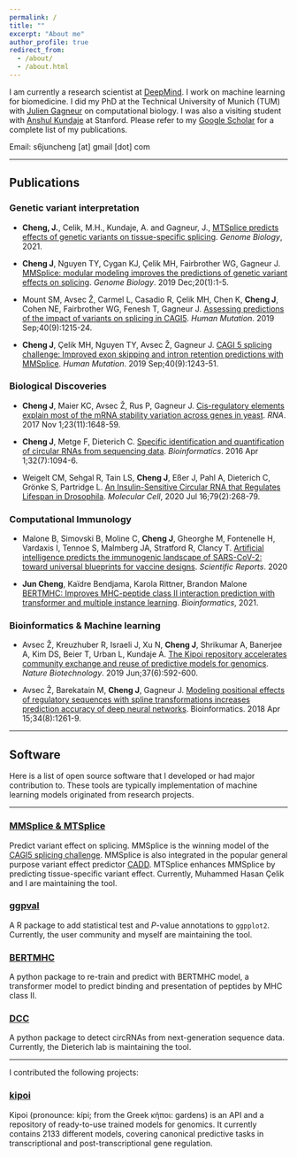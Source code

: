 ```yaml
---
permalink: /
title: ""
excerpt: "About me"
author_profile: true
redirect_from: 
  - /about/
  - /about.html
---
```



I am currently a research scientist at [DeepMind](https://deepmind.com/). I work on machine learning for biomedicine. 
I did my PhD at the Technical University of Munich (TUM) with [Julien Gagneur](https://www.in.tum.de/gagneurlab/home/) on computational biology. 
I was also a visiting student with [Anshul Kundaje](https://sites.google.com/site/anshulkundaje/Home) at Stanford. 
Please refer to my [Google Scholar](https://scholar.google.de/citations?user=nfCxSdcAAAAJ&hl=en) 
for a complete list of my publications.

Email: s6juncheng [at] gmail [dot] com

---

## Publications

### Genetic variant interpretation

+ **Cheng, J.**, Celik, M.H., Kundaje, A. and Gagneur, J.,
  <a href="https://genomebiology.biomedcentral.com/articles/10.1186/s13059-021-02273-7">MTSplice predicts effects of genetic variants on tissue-specific splicing</a>.
  *Genome Biology*, 2021.

+ **Cheng J**, Nguyen TY, Cygan KJ, Çelik MH, Fairbrother WG, Gagneur J.
  <a href="https://genomebiology.biomedcentral.com/articles/10.1186/s13059-019-1653-z">MMSplice: modular modeling improves the predictions of genetic variant effects on splicing</a>.
  *Genome Biology*. 2019 Dec;20(1):1-5.

+ Mount SM, Avsec Ž, Carmel L, Casadio R, Çelik MH, Chen K, **Cheng J**, Cohen NE, Fairbrother WG, Fenesh T, Gagneur J.
  <a href="https://onlinelibrary.wiley.com/share/I8PPEAAFMKUADZWSXCBP?target=10.1002/humu.23869">Assessing predictions of the impact of variants on splicing in CAGI5</a>.
  *Human Mutation*. 2019 Sep;40(9):1215-24.

+ **Cheng J**, Çelik MH, Nguyen TY, Avsec Ž, Gagneur J.
  <a href="https://onlinelibrary.wiley.com/share/ZCUVMNIB2GTQQC5E4SVB?target=10.1002/humu.23788">CAGI 5 splicing challenge: Improved exon skipping and intron retention predictions with MMSplice</a>.
  *Human Mutation*. 2019 Sep;40(9):1243-51.


### Biological Discoveries

+ **Cheng J**, Maier KC, Avsec Ž, Rus P, Gagneur J.
  <a href="https://rnajournal.cshlp.org/content/23/11/1648">Cis-regulatory elements explain most of the mRNA stability variation across genes in yeast</a>.
  *RNA*. 2017 Nov 1;23(11):1648-59.

+ **Cheng J**, Metge F, Dieterich C.
  <a href="https://doi.org/10.1093/bioinformatics/btv656">Specific identification and quantification of circular RNAs from sequencing data</a>.
  *Bioinformatics*. 2016 Apr 1;32(7):1094-6.


+ Weigelt CM, Sehgal R, Tain LS, **Cheng J**, Eßer J, Pahl A, Dieterich C, Grönke S, Partridge L.
  <a href="https://www.sciencedirect.com/science/article/pii/S1097276520303968">An Insulin-Sensitive Circular RNA that Regulates Lifespan in Drosophila</a>.
  *Molecular Cell*, 2020 Jul 16;79(2):268-79.


### Computational Immunology

+ Malone B, Simovski B, Moline C, **Cheng J**, Gheorghe M, Fontenelle H, Vardaxis I, Tennoe S, Malmberg JA, Stratford R, Clancy T.
  <a href="https://www.nature.com/articles/s41598-020-78758-5">Artificial intelligence predicts the immunogenic landscape of SARS-CoV-2: toward universal blueprints for vaccine designs</a>.
  *Scientific Reports*. 2020

+ **Jun Cheng**, Kaïdre Bendjama, Karola Rittner, Brandon Malone
  <a href="https://doi.org/10.1093/bioinformatics/btab422">BERTMHC: Improves MHC-peptide class II interaction prediction with transformer and multiple instance learning</a>.
  *Bioinformatics*, 2021.

### Bioinformatics & Machine learning

+ Avsec Ž, Kreuzhuber R, Israeli J, Xu N, **Cheng J**, Shrikumar A, Banerjee A, Kim DS, Beier T, Urban L, Kundaje A.
  <a href="https://www.nature.com/articles/s41587-019-0140-0">The Kipoi repository accelerates community exchange and reuse of predictive models for genomics</a>.
  *Nature Biotechnology*. 2019 Jun;37(6):592-600.

+ Avsec Ž, Barekatain M, **Cheng J**, Gagneur J.
  <a href="https://doi.org/10.1093/bioinformatics/btx727">Modeling positional effects of regulatory sequences with spline transformations increases prediction accuracy of deep neural networks</a>.
  Bioinformatics. 2018 Apr 15;34(8):1261-9.

----

## Software
Here is a list of open source software that I developed or had major contribution to.
These tools are typically implementation of machine learning models originated from research projects.

---
### [MMSplice & MTSplice](https://github.com/gagneurlab/MMSplice_MTSplice)

Predict variant effect on splicing. MMSplice is the winning model of the [CAGI5 splicing challenge](https://genomeinterpretation.org/content/vex-seq).
MMSplice is also integrated in the popular general purpose variant effect predictor [CADD](https://cadd.gs.washington.edu/news).
MTSplice enhances MMSplice by predicting tissue-specific variant effect.
Currently, Muhammed Hasan Çelik and I are maintaining the tool.


### [ggpval](https://github.com/s6juncheng/ggpval)

A R package to add statistical test and *P*-value annotations to ``ggpplot2``.
Currently, the user community and myself are maintaining the tool.

### [BERTMHC](https://github.com/s6juncheng/BERTMHC)
A python package to re-train and predict with BERTMHC model, a transformer model to predict binding and presentation of peptides by MHC class II.

### [DCC](https://github.com/dieterich-lab/DCC)

A python package to detect circRNAs from next-generation sequence data.
Currently, the Dieterich lab is maintaining the tool.

--------

I contributed the following projects:

### [kipoi](https://kipoi.org)
Kipoi (pronounce: kípi; from the Greek κήποι: gardens) is an API and a repository of ready-to-use trained models for genomics.
It currently contains 2133 different models, covering canonical predictive tasks in transcriptional and post-transcriptional gene regulation. 
